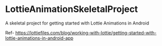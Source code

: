 # LottieAnimationSkeletalProject

A skeletal project for getting started with Lottie Animations in Android

Ref- https://lottiefiles.com/blog/working-with-lottie/getting-started-with-lottie-animations-in-android-app
